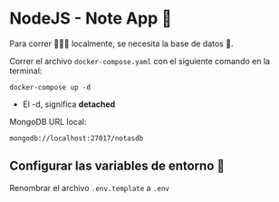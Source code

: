 # NodeJS - Note App 📝
Para correr 🏃🏾‍♂️ localmente, se necesita la base de datos 💾.

Correr el archivo `docker-compose.yaml` con el siguiente comando en la terminal:

```
docker-compose up -d
```

* El -d, significa __detached__


MongoDB URL local:

```
mongodb://localhost:27017/notasdb
```

## Configurar las variables de entorno 🫡
Renombrar el archivo `.env.template` a `.env`

